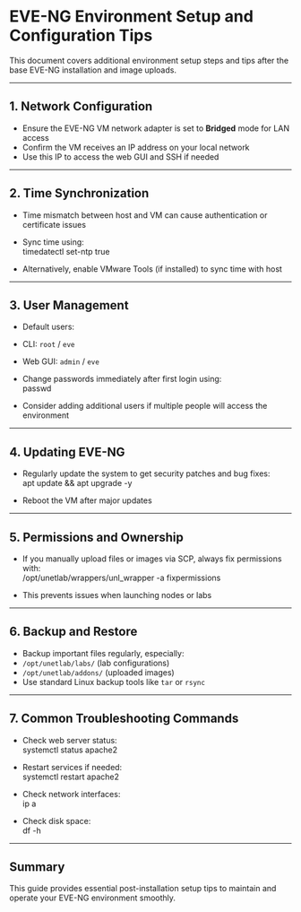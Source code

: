 # EVE-NG Environment Setup and Configuration Tips

This document covers additional environment setup steps and tips after the base EVE-NG installation and image uploads.

---

## 1. Network Configuration

- Ensure the EVE-NG VM network adapter is set to **Bridged** mode for LAN access  
- Confirm the VM receives an IP address on your local network  
- Use this IP to access the web GUI and SSH if needed

---

## 2. Time Synchronization

- Time mismatch between host and VM can cause authentication or certificate issues  
- Sync time using:  
timedatectl set-ntp true


- Alternatively, enable VMware Tools (if installed) to sync time with host

---

## 3. User Management

- Default users:  
- CLI: `root` / `eve`  
- Web GUI: `admin` / `eve`  
- Change passwords immediately after first login using:  
passwd

- Consider adding additional users if multiple people will access the environment

---

## 4. Updating EVE-NG

- Regularly update the system to get security patches and bug fixes:  
apt update && apt upgrade -y

- Reboot the VM after major updates

---

## 5. Permissions and Ownership

- If you manually upload files or images via SCP, always fix permissions with:  
/opt/unetlab/wrappers/unl_wrapper -a fixpermissions


- This prevents issues when launching nodes or labs

---

## 6. Backup and Restore

- Backup important files regularly, especially:  
- `/opt/unetlab/labs/` (lab configurations)  
- `/opt/unetlab/addons/` (uploaded images)  
- Use standard Linux backup tools like `tar` or `rsync`

---

## 7. Common Troubleshooting Commands

- Check web server status:  
systemctl status apache2


- Restart services if needed:  
systemctl restart apache2


- Check network interfaces:  
ip a

- Check disk space:  
df -h


---

## Summary

This guide provides essential post-installation setup tips to maintain and operate your EVE-NG environment smoothly.
